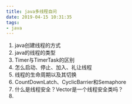 ```yaml
---
title: java多线程自问
date: 2019-04-15 10:31:35
tags:
- java
---
```


1. java创建线程的方式
2. java的线程的类型
3. Timer与TimerTask的区别
4. 怎么启动、停止、加入、礼让线程
5. 线程的生命周期以及其切换
6. CountDownLatch、CyclicBarrier和Semaphore
7. 什么是线程安全？Vector是一个线程安全类吗？ 
8. 